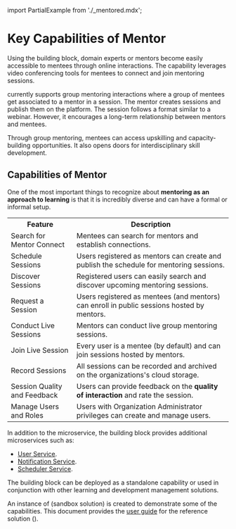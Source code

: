 import PartialExample from './_mentored.mdx';

# Key Capabilities of Mentor

Using the <PartialExample mentored /> building block, domain experts or mentors become easily accessible to mentees through online interactions. The capability leverages video conferencing tools for mentees to connect and join mentoring sessions.

>

<PartialExample mentored /> currently supports group mentoring interactions where a group of mentees get associated to a mentor in a session. The mentor creates sessions and publish them on the platform. The session follows a format similar to a webinar. However, it encourages a long-term relationship between mentors and mentees.

>

Through group mentoring, mentees can access upskilling and capacity-building opportunities. It also opens doors for interdisciplinary skill development. 

## Capabilities of Mentor

One of the most important things to recognize about **mentoring as an approach to learning** is that it is incredibly diverse and can have a formal or informal setup. 

<table>
<tr>
<th>Feature</th>
<th>Description</th>
</tr>
<tr>
<td>Search for Mentor Connect</td>
<td>Mentees can search for mentors and establish connections.</td>
</tr>
<tr>
<td>Schedule Sessions</td>
<td>Users registered as mentors can create and publish the schedule for mentoring sessions.</td>
</tr>
<tr>
<td>Discover Sessions</td>
<td>Registered users can easily search and discover upcoming mentoring sessions.</td>
</tr>
<tr>
<td>Request a Session</td>
<td>Users registered as mentees (and mentors) can enroll in public sessions hosted by mentors.</td>
</tr>
<tr>
<td>Conduct Live Sessions</td>
<td>Mentors can conduct live group mentoring sessions.</td>
</tr>
<tr>
<td>Join Live Session</td>
<td>Every user is a mentee (by default) and can join sessions hosted by mentors.</td>
</tr>
<tr>
<td>Record Sessions</td>
<td>All sessions can be recorded and archived on the organizations's cloud storage.</td>
</tr>
<tr>
<td>Session Quality and Feedback</td>
<td>Users can provide feedback on the <b>quality of interaction</b> and rate the session.</td>
</tr>
<tr>
<td>Manage Users and Roles</td>
<td>Users with Organization Administrator privileges can create and manage users.</td>
</tr>
</table>

In addition to the <PartialExample mentored /> microservice, the building block provides additional microservices such as:

* <a href="/userservice/settingup-userservice" target="_self">User Service</a>.
* <a href="/notificationservice/settingup-notificationservice" target="_self">Notification Service</a>.
* <a href="/schedulerservice/settingup-schedulerservice" target="_self">Scheduler Service</a>.

The <PartialExample mentored /> building block can be deployed as a standalone capability or used in conjunction with other learning and development management solutions. 

An instance of <PartialExample mentored /> (sandbox solution) is created to demonstrate some of the capabilities. This document provides the <a href="using-the-application">user guide</a> for the reference solution (<PartialExample mentored />).





